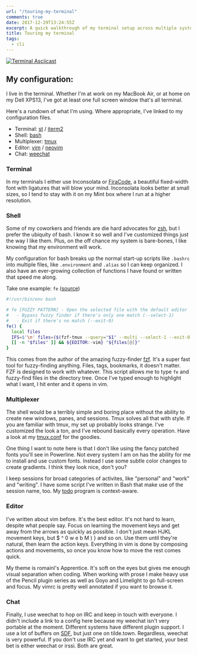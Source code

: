 ```yaml
---
url: "/touring-my-terminal"
comments: true
date: 2017-12-29T13:24:55Z
excerpt: A quick walkthrough of my terminal setup across multiple systems
title: Touring my terminal
tags:
  - cli
---
```


[![Terminal Asciicast](https://asciinema.org/a/bmRtmRZfdNhCKmy6PTdCQcJBB.png)](https://asciinema.org/a/bmRtmRZfdNhCKmy6PTdCQcJBB)

## My configuration:

I live in the terminal. Whether I'm at work on my MacBook Air, or at home on my
Dell XPS13, I've got at least one full screen window that's all terminal.

Here's a rundown of what I'm using. Where appropriate, I've linked to my
configuration files.

- Terminal: [st][] / [iterm2][]
- Shell: [bash][]
- Multiplexer: [tmux][]
- Editor: [vim][] / [neovim][]
- Chat: [weechat][]

### Terminal

In my terminals I either use Inconsolata or [FiraCode][], a beautiful
fixed-width font with ligatures that will blow your mind. Inconsolata
looks better at small sizes, so I tend to stay with it on my Mint box
where I run at a higher resolution.

### Shell

Some of my coworkers and friends are die hard advocates for [zsh][], but
I prefer the ubiquity of bash. I know it so well and I've customized
things just the way I like them. Plus, on the off chance my system is
bare-bones, I like knowing that my environment will work.

My configuration for bash breaks up the normal start-up scripts like
`.bashrc` into multiple files, like `.environment` and `.alias` so I can
keep organized. I also have an ever-growing collection of functions I have
found or written that speed me along.

Take one example: `fe` ([source][])

```bash
#!/usr/bin/env bash

# fe [FUZZY PATTERN] - Open the selected file with the default editor
#   - Bypass fuzzy finder if there's only one match (--select-1)
#   - Exit if there's no match (--exit-0)
fe() {
  local files
  IFS=$'\n' files=($(fzf-tmux --query="$1" --multi --select-1 --exit-0))
  [[ -n "$files" ]] && ${EDITOR:-vim} "${files[@]}"
}
```

This comes from the author of the amazing fuzzy-finder [fzf][]. It's
a super fast tool for fuzzy-finding anything. Files, tags, bookmarks, it
doesn't matter. FZF is designed to work with whatever. This script allows
me to type `fe` and fuzzy-find files in the directory tree. Once I've
typed enough to highlight what I want, I hit enter and it opens in vim.

### Multiplexer

The shell would be a terribly simple and boring place without the ability
to create new windows, panes, and sessions. Tmux solves all that with
style. If you are familiar with tmux, my set up probably looks strange.
I've customized the look a ton, and I've rebound basically every
operation. Have a look at my [tmux.conf][] for the goodies.

One thing I want to note here is that I don't like using the fancy patched
fonts you'll see in Powerline. Not every system I am on has the ability
for me to install and use custom fonts. Instead I use some subtle color
changes to create gradients. I think they look nice, don't you?

I keep sessions for broad categories of activites, like "personal" and
"work" and "writing". I have some script I've written in Bash that make
use of the session name, too. My [todo][] program is context-aware.

### Editor

I've written about vim before. It's the best editor. It's not hard to
learn, despite what people say. Focus on learning the movement keys and
get away from the arrows as quickly as possible. I don't just mean HJKL
movement keys, but $ ^ 0 w e b M ) } and so on. Use them until they're
natural, then learn the action keys. Everything in vim is done by
composing actions and movements, so once you know how to move the rest
comes quick.

My theme is romainl's Apprentice. It's soft on the eyes but gives me
enough visual separation when coding. When working with prose I make heavy
use of the Pencil plugin series as well as Goyo and Limelight to go
full-screen and focus. My vimrc is pretty well annotated if you want to
browse it.

### Chat

Finally, I use weechat to hop on IRC and keep in touch with everyone.
I didn't include a link to a config here because my weechat isn't very
portable at the moment. Different systems have different plugin support.
I use a lot of buffers on [SDF][], but just one on tilde.town. Regardless,
weechat is very powerful. If you don't use IRC yet and want to get
started, your best bet is either weechat or irssi. Both are great.

  [st]: https://st.suckless.org/
  [iterm2]: https://iterm2.com/
  [bash]: https://github.com/jamestomasino/dotfiles/tree/master/bash
  [tmux]: https://github.com/jamestomasino/dotfiles/blob/master/tmux/.tmux.conf
  [vim]: https://github.com/jamestomasino/dotfiles/blob/master/vim/.vimrc
  [neovim]: https://github.com/jamestomasino/dotfiles/blob/master/neovim/init.vim
  [weechat]: https://weechat.org/
  [zsh]: http://ohmyz.sh/
  [FiraCode]: https://github.com/tonsky/FiraCode
  [source]: https://github.com/jamestomasino/dotfiles/blob/master/bash/.functions/fe
  [tmux.conf]: https://github.com/jamestomasino/dotfiles/blob/master/tmux/.tmux.conf
  [todo]: https://github.com/jamestomasino/dotfiles/blob/master/bash/.functions/todo
  [fzf]: https://github.com/junegunn/fzf
  [SDF]: http://sdf.org

<!--  vim: set shiftwidth=4 tabstop=4 expandtab: -->
